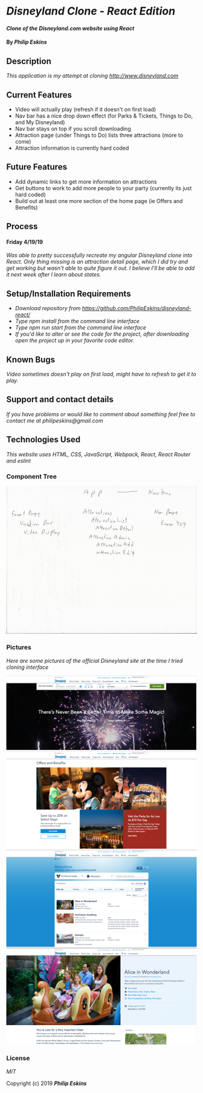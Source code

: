 # _Disneyland Clone - React Edition_

#### _Clone of the Disneyland.com website using React_

#### By _**Philip Eskins**_

## Description

_This application is my attempt at cloning http://www.disneyland.com_

## Current Features
* Video will actually play (refresh if it doesn't on first load)
* Nav bar has a nice drop down effect (for Parks & Tickets, Things to Do, and My Disneyland)
* Nav bar stays on top if you scroll downloading
* Attraction page (under Things to Do) lists three attractions (more to come)
* Attraction information is currently hard coded

## Future Features
* Add dynamic links to get more information on attractions
* Get buttons to work to add more people to your party (currently its just hard coded)
* Build out at least one more section of the home page (ie Offers and Benefits)


## Process
#### Friday 4/19/19
_Was able to pretty successfully recreate my angular Disneyland clone into React. Only thing missing is an attraction detail page, which I did try and get working but wasn't able to quite figure it out. I believe I'll be able to add it next week after I learn about states._

## Setup/Installation Requirements

* _Download repository from https://github.com/PhilipEskins/disneyland-react/_
* _Type npm install from the command line interface_
* _Type npm run start from the command line interface_
* _If you'd like to alter or see the code for the project, after downloading open the project up in your favorite code editor._

## Known Bugs

_Video sometimes doesn't play on first load, might have to refresh to get it to play._

## Support and contact details

_If you have problems or would like to comment about something feel free to contact me at philipeskins@gmail.com_

## Technologies Used

_This website uses HTML, CSS, JavaScript, Webpack, React, React Router and eslint_

### Component Tree
![Alt text](src/assets/img/components.jpeg?raw=true "Basic layout for Components")

### Pictures
_Here are some pictures of the official Disneyland site at the time I tried cloning interface_

![Alt text](src/assets/img/top.png?raw=true "Top of page")
![Alt text](src/assets/img/offers.png?raw=true "Offers and Benefits")
![Alt text](src/assets/img/attractionlist.png?raw=true "Attractions List")
![Alt text](src/assets/img/attractiondetail.png?raw=true "Attraction Detail")

### License

*MIT*

Copyright (c) 2019 **_Philip Eskins_**
